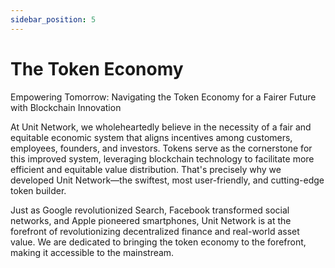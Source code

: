```yaml
---
sidebar_position: 5
---
```


# The Token Economy

Empowering Tomorrow: Navigating the Token Economy for a Fairer Future with Blockchain Innovation

At Unit Network, we wholeheartedly believe in the necessity of a fair and equitable economic system that aligns incentives among customers, employees, founders, and investors. Tokens serve as the cornerstone for this improved system, leveraging blockchain technology to facilitate more efficient and equitable value distribution. That's precisely why we developed Unit Network—the swiftest, most user-friendly, and cutting-edge token builder.

Just as Google revolutionized Search, Facebook transformed social networks, and Apple pioneered smartphones, Unit Network is at the forefront of revolutionizing decentralized finance and real-world asset value. We are dedicated to bringing the token economy to the forefront, making it accessible to the mainstream.

